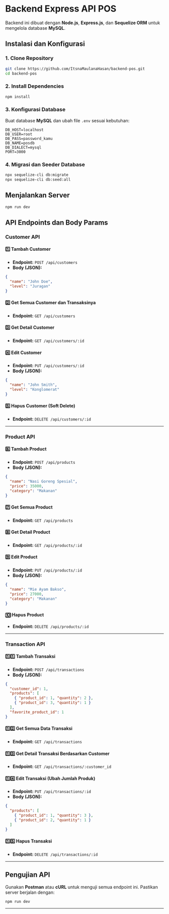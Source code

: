 # Backend Express API POS

Backend ini dibuat dengan **Node.js**, **Express.js**, dan **Sequelize ORM** untuk mengelola database **MySQL**.

## Instalasi dan Konfigurasi

### 1. Clone Repository

```sh
git clone https://github.com/ItsnaMaulanaHasan/backend-pos.git
cd backend-pos
```

### 2. Install Dependencies

```sh
npm install
```

### 3. Konfigurasi Database

Buat database **MySQL** dan ubah file `.env` sesuai kebutuhan:

```
DB_HOST=localhost
DB_USER=root
DB_PASS=password_kamu
DB_NAME=posdb
DB_DIALECT=mysql
PORT=3000
```

### 4. Migrasi dan Seeder Database

```sh
npx sequelize-cli db:migrate
npx sequelize-cli db:seed:all
```

## Menjalankan Server

```sh
npm run dev
```

## API Endpoints dan Body Params

### **Customer API**

#### **1️⃣ Tambah Customer**

- **Endpoint:** `POST /api/customers`
- **Body (JSON):**

```json
{
  "name": "John Doe",
  "level": "Juragan"
}
```

#### **2️⃣ Get Semua Customer dan Transaksinya**

- **Endpoint:** `GET /api/customers`

#### **3️⃣ Get Detail Customer**

- **Endpoint:** `GET /api/customers/:id`

#### **4️⃣ Edit Customer**

- **Endpoint:** `PUT /api/customers/:id`
- **Body (JSON):**

```json
{
  "name": "John Smith",
  "level": "Konglomerat"
}
```

#### **5️⃣ Hapus Customer (Soft Delete)**

- **Endpoint:** `DELETE /api/customers/:id`

---

### **Product API**

#### **6️⃣ Tambah Product**

- **Endpoint:** `POST /api/products`
- **Body (JSON):**

```json
{
  "name": "Nasi Goreng Spesial",
  "price": 35000,
  "category": "Makanan"
}
```

#### **7️⃣ Get Semua Product**

- **Endpoint:** `GET /api/products`

#### **8️⃣ Get Detail Product**

- **Endpoint:** `GET /api/products/:id`

#### **9️⃣ Edit Product**

- **Endpoint:** `PUT /api/products/:id`
- **Body (JSON):**

```json
{
  "name": "Mie Ayam Bakso",
  "price": 27000,
  "category": "Makanan"
}
```

#### **🔟 Hapus Product**

- **Endpoint:** `DELETE /api/products/:id`

---

### **Transaction API**

#### **1️⃣1️⃣ Tambah Transaksi**

- **Endpoint:** `POST /api/transactions`
- **Body (JSON):**

```json
{
  "customer_id": 1,
  "products": [
    { "product_id": 1, "quantity": 2 },
    { "product_id": 3, "quantity": 1 }
  ],
  "favorite_product_id": 1
}
```

#### **1️⃣2️⃣ Get Semua Data Transaksi**

- **Endpoint:** `GET /api/transactions`

#### **1️⃣3️⃣ Get Detail Transaksi Berdasarkan Customer**

- **Endpoint:** `GET /api/transactions/:customer_id`

#### **1️⃣4️⃣ Edit Transaksi (Ubah Jumlah Produk)**

- **Endpoint:** `PUT /api/transactions/:id`
- **Body (JSON):**

```json
{
  "products": [
    { "product_id": 1, "quantity": 3 },
    { "product_id": 2, "quantity": 1 }
  ]
}
```

#### **1️⃣5️⃣ Hapus Transaksi**

- **Endpoint:** `DELETE /api/transactions/:id`

---

## Pengujian API

Gunakan **Postman** atau **cURL** untuk menguji semua endpoint ini.
Pastikan server berjalan dengan:

```sh
npm run dev
```

---
